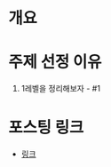 # 개요

# 주제 선정 이유

1. 1레벨을 정리해보자 - #1

# 포스팅 링크

- [링크](https://velog.io/@rat8397/%EC%9A%B0%EC%95%84%ED%95%9C%ED%85%8C%ED%81%AC%EC%BD%94%EC%8A%A4-9-%EB%A0%88%EB%B2%A8-1%EC%9D%84-%EC%A0%95%EB%A6%AC%ED%95%B4%EB%B3%B4%EC%9E%90)
